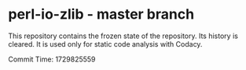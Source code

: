 # perl-io-zlib - master branch

This repository contains the frozen state of the repository.
Its history is cleared. It is used only for static code
analysis with Codacy.

Commit Time: 1729825559